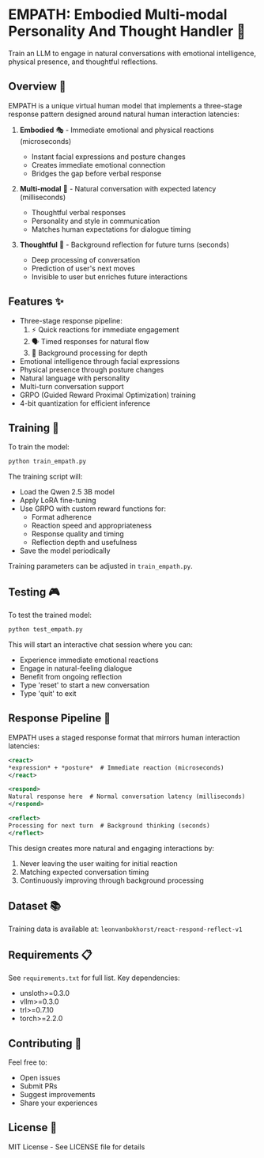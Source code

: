 # EMPATH: Embodied Multi-modal Personality And Thought Handler 🤖

Train an LLM to engage in natural conversations with emotional intelligence, physical presence, and thoughtful reflections.

## Overview 🌟

EMPATH is a unique virtual human model that implements a three-stage response pattern designed around natural human interaction latencies:

1. **Embodied** 🎭 - Immediate emotional and physical reactions (microseconds)
   - Instant facial expressions and posture changes
   - Creates immediate emotional connection
   - Bridges the gap before verbal response

2. **Multi-modal** 💬 - Natural conversation with expected latency (milliseconds)
   - Thoughtful verbal responses
   - Personality and style in communication
   - Matches human expectations for dialogue timing

3. **Thoughtful** 🤔 - Background reflection for future turns (seconds)
   - Deep processing of conversation
   - Prediction of user's next moves
   - Invisible to user but enriches future interactions

## Features ✨

- Three-stage response pipeline:
  1. ⚡ Quick reactions for immediate engagement
  2. 🗣️ Timed responses for natural flow
  3. 🧠 Background processing for depth
- Emotional intelligence through facial expressions
- Physical presence through posture changes
- Natural language with personality
- Multi-turn conversation support
- GRPO (Guided Reward Proximal Optimization) training
- 4-bit quantization for efficient inference

## Training 🚀

To train the model:

```bash
python train_empath.py
```

The training script will:
- Load the Qwen 2.5 3B model
- Apply LoRA fine-tuning
- Use GRPO with custom reward functions for:
  - Format adherence
  - Reaction speed and appropriateness
  - Response quality and timing
  - Reflection depth and usefulness
- Save the model periodically

Training parameters can be adjusted in `train_empath.py`.

## Testing 🎮

To test the trained model:

```bash
python test_empath.py
```

This will start an interactive chat session where you can:
- Experience immediate emotional reactions
- Engage in natural-feeling dialogue
- Benefit from ongoing reflection
- Type 'reset' to start a new conversation
- Type 'quit' to exit

## Response Pipeline 🔄

EMPATH uses a staged response format that mirrors human interaction latencies:

```xml
<react>
*expression* + *posture*  # Immediate reaction (microseconds)
</react>

<respond>
Natural response here  # Normal conversation latency (milliseconds)
</respond>

<reflect>
Processing for next turn  # Background thinking (seconds)
</reflect>
```

This design creates more natural and engaging interactions by:
1. Never leaving the user waiting for initial reaction
2. Matching expected conversation timing
3. Continuously improving through background processing

## Dataset 📚

Training data is available at: `leonvanbokhorst/react-respond-reflect-v1`

## Requirements 📋

See `requirements.txt` for full list. Key dependencies:
- unsloth>=0.3.0
- vllm>=0.3.0
- trl>=0.7.10
- torch>=2.2.0

## Contributing 🤝

Feel free to:
- Open issues
- Submit PRs
- Suggest improvements
- Share your experiences

## License 📄

MIT License - See LICENSE file for details 
